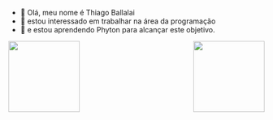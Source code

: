 - 👋 Olá, meu nome é Thiago Ballalai
- 👀 estou interessado em trabalhar na área da programação
- 🌱 e estou aprendendo Phyton para alcançar este objetivo.

<!---
thballalai/thballalai is a ✨ special ✨ repository because its `README.md` (this file) appears on your GitHub profile.
You can click the Preview link to take a look at your changes.
--->

<div>
  <a href = "https://github.com/thballalai">
  <img height = "140em" align = "left" src = "https://github-readme-stats.vercel.app/api?username=thballalai&show_icons=true&theme=vision-friendly-dark">
  <img height = "140em" align = "right" src = "https://github-readme-stats.vercel.app/api/top-langs/?username=thballalai&theme=vision-friendly-dark&layout=compact">
</div>

  ##
